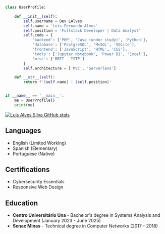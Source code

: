 ```python
class UserProfile:

    def __init__(self):
        self.username = Dev LAlves
        self.name = 'Luis Fernando Alves'
        self.position = 'Fullstack Developer | Data Analyst'
        self.code = {
            'backend': ['PHP', 'Java (under study)', 'Python'],
            'database': ['PostgreSQL', 'MsSQL', 'SQLite'],
            'frontend': ['JavaScript', 'HTML', 'CSS'],
            'tools': ['Jupyter Notebook', 'Power BI', 'Excel'],
            'misc': ['MBTI - ISTP']
        }
        self.architecture = ['MVC', 'Serverless']

    def __str__(self):
        return f'{self.name} | {self.position}'


if __name__ == '__main__':
    me = UserProfile()
    print(me)

```

[![Luis Alves Silva GitHub stats](https://github-readme-stats.vercel.app/api?username=LuisAlvesSilva)](https://github.com/anuraghazra/github-readme-stats)

## Languages
- English (Limited Working)
- Spanish (Elementary)
- Portuguese (Native)

## Certifications
- Cybersecurity Essentials
- Responsive Web Design

## Education
- **Centro Universitário Una** - Bachelor's degree in Systems Analysis and Development (January 2023 - June 2025)
- **Senac Minas** - Technical degree in Computer Networks (2017 - 2018)
